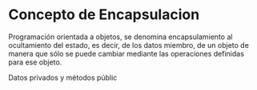 # Concepto de Encapsulacion

Programación orientada a objetos, se denomina encapsulamiento al ocultamiento del estado, es decir, de los datos miembro, de un objeto de manera que sólo se
puede cambiar mediante las operaciones definidas para ese objeto.

Datos privados y métodos públic
